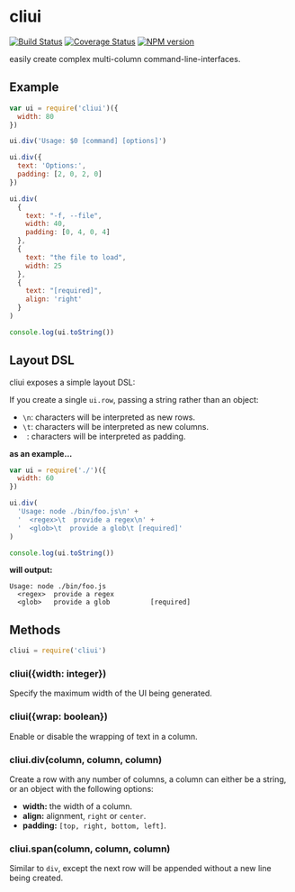 # cliui

[![Build Status](https://travis-ci.org/bcoe/cliui.png)](https://travis-ci.org/bcoe/cliui)
[![Coverage Status](https://coveralls.io/repos/bcoe/cliui/badge.svg?branch=)](https://coveralls.io/r/bcoe/cliui?branch=)
[![NPM version](https://img.shields.io/npm/v/cliui.svg)](https://www.npmjs.com/package/cliui)

easily create complex multi-column command-line-interfaces.


































































<extoc></extoc>

## Example

```js
var ui = require('cliui')({
  width: 80
})

ui.div('Usage: $0 [command] [options]')

ui.div({
  text: 'Options:',
  padding: [2, 0, 2, 0]
})

ui.div(
  {
    text: "-f, --file",
    width: 40,
    padding: [0, 4, 0, 4]
  },
  {
    text: "the file to load",
    width: 25
  },
  {
    text: "[required]",
    align: 'right'
  }
)

console.log(ui.toString())
```

## Layout DSL

cliui exposes a simple layout DSL:

If you create a single `ui.row`, passing a string rather than an
object:

* `\n`: characters will be interpreted as new rows.
* `\t`: characters will be interpreted as new columns.
* ` `: characters will be interpreted as padding.

**as an example...**

```js
var ui = require('./')({
  width: 60
})

ui.div(
  'Usage: node ./bin/foo.js\n' +
  '  <regex>\t  provide a regex\n' +
  '  <glob>\t  provide a glob\t [required]'
)

console.log(ui.toString())
```

**will output:**

```shell
Usage: node ./bin/foo.js
  <regex>  provide a regex
  <glob>   provide a glob          [required]
```

## Methods

```js
cliui = require('cliui')
```

### cliui({width: integer})

Specify the maximum width of the UI being generated.

### cliui({wrap: boolean})

Enable or disable the wrapping of text in a column.

### cliui.div(column, column, column)

Create a row with any number of columns, a column
can either be a string, or an object with the following
options:

* **width:** the width of a column.
* **align:** alignment, `right` or `center`.
* **padding:** `[top, right, bottom, left]`.

### cliui.span(column, column, column)

Similar to `div`, except the next row will be appended without
a new line being created.
